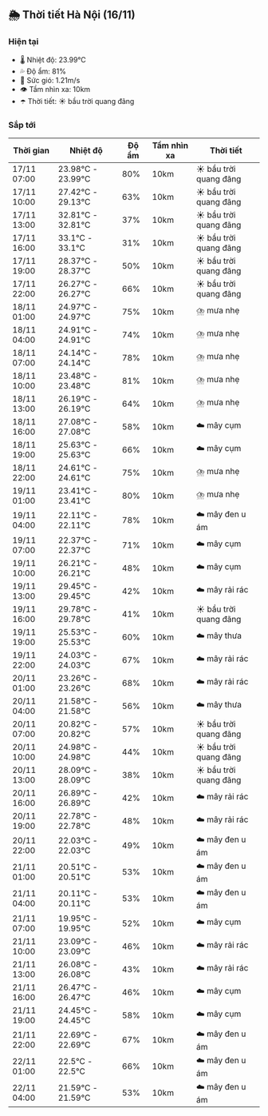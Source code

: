 ## 🌦️ Thời tiết Hà Nội (16/11)

### Hiện tại

- 🌡️ Nhiệt độ: 23.99℃
- 💦 Độ ẩm: 81%
- 💨 Sức gió: 1.21m/s
- 👁️ Tầm nhìn xa: 10km
- ☂️ Thời tiết: ☀️ bầu trời quang đãng

### Sắp tới

| Thời gian | Nhiệt độ | Độ ẩm | Tầm nhìn xa | Thời tiết |
| --- | --- | --- | --- | --- |
| 17/11 07:00 | 23.98℃ - 23.99℃ | 80% | 10km | ☀️ bầu trời quang đãng |
| 17/11 10:00 | 27.42℃ - 29.13℃ | 63% | 10km | ☀️ bầu trời quang đãng |
| 17/11 13:00 | 32.81℃ - 32.81℃ | 37% | 10km | ☀️ bầu trời quang đãng |
| 17/11 16:00 | 33.1℃ - 33.1℃ | 31% | 10km | ☀️ bầu trời quang đãng |
| 17/11 19:00 | 28.37℃ - 28.37℃ | 50% | 10km | ☀️ bầu trời quang đãng |
| 17/11 22:00 | 26.27℃ - 26.27℃ | 66% | 10km | ☀️ bầu trời quang đãng |
| 18/11 01:00 | 24.97℃ - 24.97℃ | 75% | 10km | ⛈️ mưa nhẹ |
| 18/11 04:00 | 24.91℃ - 24.91℃ | 74% | 10km | ⛈️ mưa nhẹ |
| 18/11 07:00 | 24.14℃ - 24.14℃ | 78% | 10km | ⛈️ mưa nhẹ |
| 18/11 10:00 | 23.48℃ - 23.48℃ | 81% | 10km | ⛈️ mưa nhẹ |
| 18/11 13:00 | 26.19℃ - 26.19℃ | 64% | 10km | ⛈️ mưa nhẹ |
| 18/11 16:00 | 27.08℃ - 27.08℃ | 58% | 10km | ☁️ mây cụm |
| 18/11 19:00 | 25.63℃ - 25.63℃ | 66% | 10km | ☁️ mây cụm |
| 18/11 22:00 | 24.61℃ - 24.61℃ | 75% | 10km | ⛈️ mưa nhẹ |
| 19/11 01:00 | 23.41℃ - 23.41℃ | 80% | 10km | ⛈️ mưa nhẹ |
| 19/11 04:00 | 22.11℃ - 22.11℃ | 78% | 10km | ☁️ mây đen u ám |
| 19/11 07:00 | 22.37℃ - 22.37℃ | 71% | 10km | ☁️ mây cụm |
| 19/11 10:00 | 26.21℃ - 26.21℃ | 48% | 10km | ☁️ mây cụm |
| 19/11 13:00 | 29.45℃ - 29.45℃ | 42% | 10km | ☁️ mây rải rác |
| 19/11 16:00 | 29.78℃ - 29.78℃ | 41% | 10km | ☀️ bầu trời quang đãng |
| 19/11 19:00 | 25.53℃ - 25.53℃ | 60% | 10km | ☁️ mây thưa |
| 19/11 22:00 | 24.03℃ - 24.03℃ | 67% | 10km | ☁️ mây rải rác |
| 20/11 01:00 | 23.26℃ - 23.26℃ | 68% | 10km | ☁️ mây rải rác |
| 20/11 04:00 | 21.58℃ - 21.58℃ | 56% | 10km | ☁️ mây thưa |
| 20/11 07:00 | 20.82℃ - 20.82℃ | 57% | 10km | ☀️ bầu trời quang đãng |
| 20/11 10:00 | 24.98℃ - 24.98℃ | 44% | 10km | ☀️ bầu trời quang đãng |
| 20/11 13:00 | 28.09℃ - 28.09℃ | 38% | 10km | ☀️ bầu trời quang đãng |
| 20/11 16:00 | 26.89℃ - 26.89℃ | 42% | 10km | ☁️ mây rải rác |
| 20/11 19:00 | 22.78℃ - 22.78℃ | 48% | 10km | ☁️ mây rải rác |
| 20/11 22:00 | 22.03℃ - 22.03℃ | 49% | 10km | ☁️ mây đen u ám |
| 21/11 01:00 | 20.51℃ - 20.51℃ | 53% | 10km | ☁️ mây đen u ám |
| 21/11 04:00 | 20.11℃ - 20.11℃ | 53% | 10km | ☁️ mây đen u ám |
| 21/11 07:00 | 19.95℃ - 19.95℃ | 52% | 10km | ☁️ mây cụm |
| 21/11 10:00 | 23.09℃ - 23.09℃ | 46% | 10km | ☁️ mây rải rác |
| 21/11 13:00 | 26.08℃ - 26.08℃ | 43% | 10km | ☁️ mây rải rác |
| 21/11 16:00 | 26.47℃ - 26.47℃ | 46% | 10km | ☁️ mây cụm |
| 21/11 19:00 | 24.45℃ - 24.45℃ | 58% | 10km | ☁️ mây cụm |
| 21/11 22:00 | 22.69℃ - 22.69℃ | 67% | 10km | ☁️ mây đen u ám |
| 22/11 01:00 | 22.5℃ - 22.5℃ | 66% | 10km | ☁️ mây đen u ám |
| 22/11 04:00 | 21.59℃ - 21.59℃ | 53% | 10km | ☁️ mây đen u ám |
